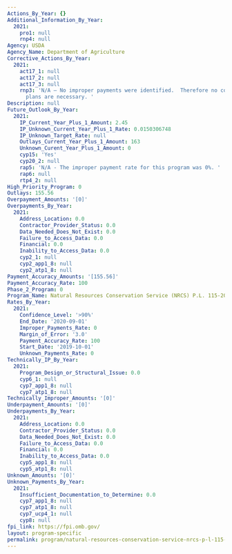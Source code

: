 ```yaml
---
Actions_By_Year: {}
Additional_Information_By_Year:
  2021:
    pro1: null
    rnp4: null
Agency: USDA
Agency_Name: Department of Agriculture
Corrective_Actions_By_Year:
  2021:
    act17_1: null
    act17_2: null
    act17_3: null
    rnp3: 'N/A – No improper payments were identified.  Therefore no corrective action
      plans are necessary. '
Description: null
Future_Outlook_By_Year:
  2021:
    IP_Current_Year_Plus_1_Amount: 2.45
    IP_Unknown_Current_Year_Plus_1_Rate: 0.0150306748
    IP_Unknown_Target_Rate: null
    Outlays_Current_Year_Plus_1_Amount: 163
    Unknown_Curent_Year_Plus_1_Amount: 0
    cyp15: 'Yes'
    cyp20_2: null
    rap5: 'N/A - The improper payment rate for this program was 0%. '
    rap6: null
    rtp4_2: null
High_Priority_Program: 0
Outlays: 155.56
Overpayment_Amounts: '[0]'
Overpayments_By_Year:
  2021:
    Address_Location: 0.0
    Contractor_Provider_Status: 0.0
    Data_Needed_Does_Not_Exist: 0.0
    Failure_to_Access_Data: 0.0
    Financial: 0.0
    Inability_to_Access_Data: 0.0
    cyp2_1: null
    cyp2_app1_8: null
    cyp2_atp1_8: null
Payment_Accuracy_Amounts: '[155.56]'
Payment_Accuracy_Rate: 100
Phase_2_Program: 0
Program_Name: Natural Resources Conservation Service (NRCS) P.L. 115-20 Disasters
Rates_By_Year:
  2021:
    Confidence_Level: '>90%'
    End_Date: '2020-09-01'
    Improper_Payments_Rate: 0
    Margin_of_Error: '3.0'
    Payment_Accuracy_Rate: 100
    Start_Date: '2019-10-01'
    Unknown_Payments_Rate: 0
Technically_IP_By_Year:
  2021:
    Program_Design_or_Structural_Issue: 0.0
    cyp6_1: null
    cyp7_app1_8: null
    cyp7_atp1_8: null
Technically_Improper_Amounts: '[0]'
Underpayment_Amounts: '[0]'
Underpayments_By_Year:
  2021:
    Address_Location: 0.0
    Contractor_Provider_Status: 0.0
    Data_Needed_Does_Not_Exist: 0.0
    Failure_to_Access_Data: 0.0
    Financial: 0.0
    Inability_to_Access_Data: 0.0
    cyp5_app1_8: null
    cyp5_atp1_8: null
Unknown_Amounts: '[0]'
Unknown_Payments_By_Year:
  2021:
    Insufficient_Documentation_to_Determine: 0.0
    cyp7_app1_8: null
    cyp7_atp1_8: null
    cyp7_ucp4_1: null
    cyp8: null
fpi_link: https://fpi.omb.gov/
layout: program-specific
permalink: program/natural-resources-conservation-service-nrcs-p-l-115-20-disas-3f677116.html
---
```

